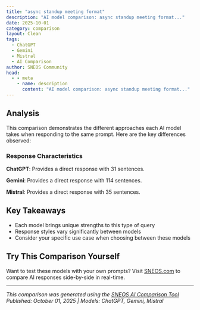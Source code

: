 ```yaml
---
title: "async standup meeting format"
description: "AI model comparison: async standup meeting format..."
date: 2025-10-01
category: comparison
layout: Clean
tags:
  - ChatGPT
  - Gemini
  - Mistral
  - AI Comparison
author: SNEOS Community
head:
  - - meta
    - name: description
      content: "AI model comparison: async standup meeting format..."
---
```


<ChatComparison
  title="async standup meeting format"
  prompt="async standup meeting format"
  :responses='{"ChatGPT": "Certainly! Here\u2019s a simple and effective format for an **async standup meeting** \u2014 a daily status update done asynchronously, often via chat or collaboration tools like Slack, Microsoft Teams, or project management software.\n\n---\n\n### Async Standup Meeting Format\n\n**Purpose:** \nTo keep the team aligned on progress, blockers, and plans without needing to gather everyone at the same time.\n\n---\n\n#### Suggested Template (to be filled out by each team member)\n\n1. **What did I accomplish yesterday?** \n *(Brief summary of completed tasks or progress)*\n\n2. **What am I working on today?** \n *(Priorities or goals for the current day)*\n\n3. **Are there any blockers or issues?** \n *(Anything preventing progress or needing help)*\n\n4. *(Optional)* **Additional notes or announcements** \n *(Relevant info for the team, resources needed, etc.)*\n\n---\n\n### Example Message\n\n\u0060\u0060\u0060\n**Name:** Alice\n\n1. What did I accomplish yesterday? \n- Completed the user authentication module. \n- Reviewed PRs for the frontend team.\n\n2. What am I working on today? \n- Start integrating the payment API. \n- Write unit tests for the auth module.\n\n3. Are there any blockers or issues? \n- Waiting for API credentials from the vendor.\n\n4. Additional notes: \n- Reminder: sprint planning meeting tomorrow at 10 AM.\n\u0060\u0060\u0060\n\n---\n\n### Best Practices\n\n- **Set a deadline:** Ensure updates are posted by a certain time each day (e.g., before 10 AM).\n- **Use a dedicated channel or thread:** Keep all async standup updates organized.\n- **Prompt collaboration:** Team members can comment or follow up on blockers directly in the thread.\n- **Keep it concise:** Focus on key updates to respect everyone\u2019s time.\n\n---\n\nWould you like a sample template for a specific tool or platform?", "Gemini": "An async standup meeting format allows teams to stay updated and connected without the constraints of a real-time meeting. Here\u0027s a comprehensive format, incorporating best practices:\n\n**1. Platform Choice:**\n\n* **Dedicated Standup Tool (Highly Recommended):** Tools like Geekbot, Standuply, Range, DailyBot, or JIRA Stand-up apps automate the process, offer reporting features, and integrate with other workflow tools (Slack, MS Teams, etc.). These are designed specifically for asynchronous standups.\n* **Project Management Software (e.g., Asana, Jira, Trello):** Use comment sections, tasks with progress updates, or dedicated fields to share standup information. Requires more manual effort.\n* **Communication Platform (Slack, MS Teams, Email):** Less ideal, but can work if you create a consistent and organized channel/thread. Can become disorganized quickly.\n* **Document/Spreadsheet:** Can work for very small teams, but difficult to scale and lacks automation.\n\n**2. Core Questions (The Standard):**\n\nThese are the three fundamental questions every team member should answer:\n\n* **What did you work on yesterday (or since the last standup)?** Focus on accomplishments, completed tasks, and progress made. Be specific! \u0022Worked on the website\u0022 is vague. \u0022Implemented the user authentication feature on the website\u0022 is much better.\n* **What are you working on today (or until the next standup)?** Plan for the day, outlining key tasks and priorities. Provides visibility into the team\u0027s workload.\n* **Are there any roadblocks or impediments preventing you from doing your work?** This is crucial for identifying and addressing potential issues early. Be specific about the problem and what support you might need.\n\n**3. Enhanced Questions/Additions (Optional, Tailor to Your Team):**\n\nConsider adding these questions to provide more context or focus on specific areas:\n\n* **What are your priorities today?** (If not covered in the \u0022working on today\u0022 question)\n* **What are your goals for the week?** (Good for longer-term alignment)\n* **What help do you need?** (More direct than just listing roadblocks)\n* **What did you learn yesterday?** (Promotes continuous learning)\n* **Whom did you collaborate with yesterday?** (Highlights team interaction)\n* **What are you grateful for?** (For building a positive team culture \u2013 use sparingly!)\n* **What are you excited about?** (Also for positive culture, can be related to work or not)\n* **Anything blocking anyone else?** (Encourages team to help each other)\n* **What\u0027s your mood like today?** (Allows for awareness of team well-being - optional and requires trust)\n\n**4. Process \u0026 Cadence:**\n\n* **Frequency:** Typically daily, but can be adjusted based on team needs (e.g., every other day). Consistency is key.\n* **Timing/Deadline:** Set a clear deadline for submissions (e.g., 10:00 AM local time). This ensures everyone reads the updates before starting their day. Staggering deadlines based on time zones can be helpful for distributed teams.\n* **Format Consistency:** Ensure everyone uses the same format and answers all questions. This makes updates easier to read and compare.\n* **Reading \u0026 Engagement:** Emphasize the importance of *reading* everyone else\u0027s updates. Encourage brief acknowledgements (\u0022Thanks!\u0022, \u0022\u002B1 on that\u0022, \u0022Good luck!\u0022) to show you\u0027ve read the update and to foster a sense of connection. *Don\u0027t overdo it with unnecessary replies.*\n* **Roadblock Resolution:** Address roadblocks outside the standup thread. Encourage team members to schedule separate calls or use direct messages to discuss solutions. The standup is for identifying problems, not solving them.\n* **Regular Review:** Periodically review the standup process with the team. Are the questions still relevant? Is the process efficient? Make adjustments as needed.\n\n**5. Example Using a Standup Tool (Geekbot/Standuply/Similar):**\n\n1. **Tool Setup:** Configure the tool to ask the agreed-upon questions (e.g., the core three).\n2. **Schedule:** Set the schedule for when the tool will send out the questions to each team member (considering their time zones).\n3. **Team Members Respond:** Each team member receives the questions via Slack/MS Teams and submits their answers.\n4. **Summary:** The tool compiles all the answers into a summary and posts it to a designated channel.\n5. **Follow-up:** Team members read the summary and follow up on any roadblocks or issues offline.\n\n**6. Example using Slack/Teams:**\n\n1. **Channel:** Create a dedicated channel called \u0060#standup\u0060 or similar.\n2. **Bot (Optional but Recommended):** Use a bot (if possible) to post the standup questions at a set time each day. This helps maintain consistency.\n3. **Template:** Provide a template for team members to copy and paste into the channel each day:\n\n \u0060\u0060\u0060\n **Name:** [Your Name]\n **Yesterday:** [What you worked on]\n **Today:** [What you\u0027re working on]\n **Roadblocks:** [Any issues you\u0027re facing]\n \u0060\u0060\u0060\n\n4. **Replies:** Encourage short, relevant replies to acknowledge updates or offer help (e.g., \u0022Great work!\u0022, \u0022I can help with that roadblock\u0022).\n5. **Thread Discipline:** Ensure all standup responses are posted as *replies* to the initial bot message (or the first message of the day). This keeps the channel clean and organized.\n\n**7. Best Practices \u0026 Tips:**\n\n* **Be Concise:** Keep answers brief and to the point. Standups are not for lengthy discussions. Aim for a few sentences per answer.\n* **Be Specific:** Avoid vague statements. Provide concrete details about your progress and plans.\n* **Be Honest:** Be upfront about roadblocks and challenges. This allows the team to provide support and find solutions.\n* **Focus on Progress:** Highlight accomplishments and progress made, even if it\u0027s incremental.\n* **Avoid Problem Solving in the Standup:** Identify problems, but discuss solutions offline.\n* **Encourage Team Engagement:** Promote a culture of reading and acknowledging each other\u0027s updates.\n* **Regularly Review and Adjust:** Continuously evaluate the effectiveness of the standup process and make adjustments as needed. Ask the team for feedback.\n* **Lead by Example:** Managers and team leads should actively participate in the standup and demonstrate the desired behavior.\n* **Time Zone Considerations:** For distributed teams, be mindful of time zones when setting deadlines and schedules. Consider using tools that adjust to each team member\u0027s local time.\n* **Respect Time:** Async standups are meant to save time. Avoid unnecessary chatter or lengthy responses.\n* **Visuals:** Use screenshots, GIFs, or short videos (where appropriate) to illustrate your updates.\n\n**Why Async Standups Work:**\n\n* **Flexibility:** Team members can contribute updates at their convenience, fitting it into their workflow.\n* **Improved Focus:** No interruptions for a scheduled meeting.\n* **Reduced Meeting Fatigue:** Eliminates unnecessary meetings.\n* **Better Documentation:** Creates a written record of progress and roadblocks.\n* **Inclusivity:** Gives all team members an equal opportunity to contribute, regardless of their location or communication style.\n* **Accommodates Different Work Styles:** Introverts and those who prefer written communication may find it easier to participate in async standups.\n\nBy implementing these guidelines, you can create an effective and efficient asynchronous standup process that keeps your team informed, aligned, and productive. Remember to tailor the format to your team\u0027s specific needs and culture.\n", "Mistral": "An effective async (asynchronous) standup meeting format allows team members to share updates and collaborate without needing to be present at the same time. This is particularly useful for remote teams or teams spread across different time zones. Here\u0027s a structured format for an async standup meeting:\n\n### 1. **Introduction**\n - **Purpose**: Clearly state the purpose of the standup meeting.\n - **Guidelines**: Provide guidelines on how to participate, such as the format for updates and any deadlines.\n\n### 2. **Updates**\n Each team member provides updates in a structured format. This can be done via a shared document, a project management tool, or a dedicated communication channel. The updates typically include:\n\n - **What I did yesterday**: A brief summary of tasks completed the previous day.\n - **What I plan to do today**: A list of tasks planned for the current day.\n - **Blockers**: Any obstacles or issues that are preventing progress.\n\n### 3. **Discussion**\n - **Comments and Questions**: Team members can comment on each other\u0027s updates, ask questions, or provide feedback.\n - **Collaboration**: Encourage team members to collaborate on solving blockers or addressing issues.\n\n### 4. **Action Items**\n - **Follow-ups**: Identify any follow-up actions or tasks that need to be addressed.\n - **Assignments**: Assign responsibilities for follow-up actions.\n\n### 5. **Conclusion**\n - **Summary**: Summarize the key points discussed and any action items.\n - **Next Steps**: Outline the next steps and any upcoming deadlines.\n\n### Example Format in a Shared Document\n\n#### **Team Member: [Name]**\n\n**What I did yesterday:**\n- Completed the design for the new feature.\n- Reviewed the code for the login module.\n\n**What I plan to do today:**\n- Start implementing the new feature.\n- Attend the design review meeting.\n\n**Blockers:**\n- Need clarification on the API requirements for the new feature.\n\n#### **Team Member: [Name]**\n\n**What I did yesterday:**\n- Fixed bugs in the payment processing module.\n- Updated the documentation for the API.\n\n**What I plan to do today:**\n- Continue working on the payment processing module.\n- Participate in the code review session.\n\n**Blockers:**\n- None.\n\n### Tools for Async Standup Meetings\n\n- **Project Management Tools**: Jira, Trello, Asana\n- **Collaboration Tools**: Slack, Microsoft Teams, Google Workspace\n- **Shared Documents**: Google Docs, Microsoft OneNote\n\n### Tips for Success\n\n- **Consistency**: Ensure that updates are provided consistently, ideally at the same time each day.\n- **Clarity**: Be clear and concise in your updates.\n- **Engagement**: Encourage active participation and engagement from all team members.\n- **Follow-up**: Make sure to follow up on any blockers or issues raised during the standup.\n\nBy following this structured format, you can ensure that your async standup meetings are productive and effective, even when team members are working at different times."}' 
  published-date="16:17"
/>

## Analysis

This comparison demonstrates the different approaches each AI model takes when responding to the same prompt. Here are the key differences observed:

### Response Characteristics

**ChatGPT**: Provides a direct response with 31 sentences. 

**Gemini**: Provides a direct response with 114 sentences. 

**Mistral**: Provides a direct response with 35 sentences. 

## Key Takeaways

- Each model brings unique strengths to this type of query
- Response styles vary significantly between models
- Consider your specific use case when choosing between these models

## Try This Comparison Yourself

Want to test these models with your own prompts? Visit [SNEOS.com](https://sneos.com) to compare AI responses side-by-side in real-time.

---

*This comparison was generated using the [SNEOS AI Comparison Tool](https://sneos.com)*
*Published: October 01, 2025 | Models: ChatGPT, Gemini, Mistral*

